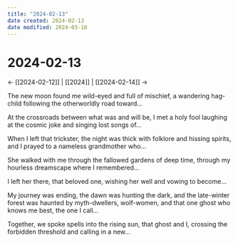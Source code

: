 ```yaml
---
title: "2024-02-13"
date created: 2024-02-13
date modified: 2024-03-18
---
```


# 2024-02-13

← [[2024-02-12]] | [[2024]] | [[2024-02-14]] →

The new moon found me wild-eyed and full of mischief, a wandering hag-child following the otherworldly road toward…

At the crossroads between what was and will be, I met a holy fool laughing at the cosmic joke and singing lost songs of…

When I left that trickster, the night was thick with folklore and hissing spirits, and I prayed to a nameless grandmother who…

She walked with me through the fallowed gardens of deep time, through my hourless dreamscape where I remembered…

I left her there, that beloved one, wishing her well and vowing to become…

My journey was ending, the dawn was hunting the dark, and the late-winter forest was haunted by myth-dwellers, wolf-women, and that one ghost who knows me best, the one I call…

Together, we spoke spells into the rising sun, that ghost and I, crossing the forbidden threshold and calling in a new…
